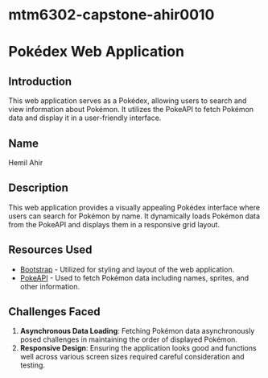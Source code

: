 # mtm6302-capstone-ahir0010
# Pokédex Web Application

## Introduction
This web application serves as a Pokédex, allowing users to search and view information about Pokémon. It utilizes the PokeAPI to fetch Pokémon data and display it in a user-friendly interface.

## Name
Hemil Ahir

## Description
This web application provides a visually appealing Pokédex interface where users can search for Pokémon by name. It dynamically loads Pokémon data from the PokeAPI and displays them in a responsive grid layout.

## Resources Used
- [Bootstrap](https://getbootstrap.com/) - Utilized for styling and layout of the web application.
- [PokeAPI](https://pokeapi.co/) - Used to fetch Pokémon data including names, sprites, and other information.

## Challenges Faced
1. **Asynchronous Data Loading**: Fetching Pokémon data asynchronously posed challenges in maintaining the order of displayed Pokémon.
2. **Responsive Design**: Ensuring the application looks good and functions well across various screen sizes required careful consideration and testing.